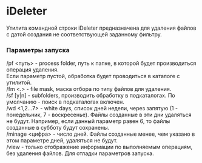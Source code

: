 # iDeleter
Утилита командной строки iDeleter предназначена для удаления файлов с датой создания не соответствующей заданному фильтру.  
### Параметры запуска  
/pf <путь> - process folder, путь к папке, в которой будет производиться операция удаления.  
    Если параметр пустой, обработка будет проводиться в каталоге с утилитой.  
/fm <*.*> - file mask, маска отбора по типу файлов для удаления.  
/sf [y|n] - subfolders, производить обработку в подкаталогах. По умолчанию - поиск в подкаталогах включен.  
/wd <1,2...7> - white days, список дней недели, через запятую (1 - понедельник, 7 - воскресенье). Файлы созданные в эти дни удаляться не будут. 
Например, если данный параметр равен 6, то файлы созданные в субботу будут сохранены.  
/minage <цифра> - число дней. Файлы созданные менее, чем указано в этом параметре дней, удаляться не будут.  
/view - только отображение информации по выполняемым операциям, без удаления файлов. Для отладки параметров запуска.  
